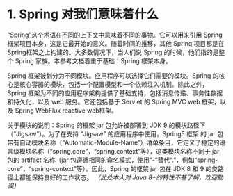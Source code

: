 # 1. Spring 对我们意味着什么

“Spring”这个术语在不同的上下文中意味着不同的事物。它可以用来引用 Spring 框架项目本身，这是它最开始的意义。随着时间的推移，其他 Spring 项目都是在Spring框架之上构建的。大多数情况下，当人们说 Spring 的时候，他们指的是整个 Spring 家族。本参考文档着重于基础：Spring 框架本身。

Spring 框架被划分为不同模块。应用程序可以选择它们需要的模块。Spring 的核心是核心容器的模块，包括一个配置模型和一个依赖注入机制。除此之外，Spring 框架为不同的应用程序架构提供了基础支持，包括消息传递、事务性数据和持久化，以及 web 服务。它还包括基于 Servlet 的 Spring MVC  web 框架，以及 Spring WebFlux reactive web框架。

关于模块的说明：Spring 的框架 jar 包允许被部署到 JDK 9 的模块路径下（“Jigsaw”）。为了在支持 “Jigsaw” 的应用程序中使用，Spring5 框架 的 jar 包带有自动模块名称（“Automatic-Module-Name”）清单条目，它定义了稳定的语言级模块名称（“spring.core”，“spring.context”等），这类模块名称不同于 jar 包的 artifact 名称（jar 包遵循相同的命名模式，使用“-”替代“.”，例如“spring-core”，“spring-context”等）。因此，Spring 的框架 jar 包在 JDK 8 和 9 的类路径上都能保持良好的工作状态。
*（此处本人对 Java 8+的特性不甚了解，欢迎勘误）*

